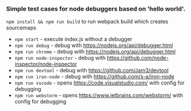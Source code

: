 ### Simple test cases for node debuggers based on 'hello world'.

`npm install && npm run build` to run webpack build which creates sourcemaps

- `npm start` - execute index.js without a debugger
- `npm run debug` - debug with https://nodejs.org/api/debugger.html
- `npm run chrome` - debug with https://nodejs.org/api/debugger.html
- `npm run node-inspector` - debug with https://github.com/node-inspector/node-inspector
- `npm run devtool` - debug with https://github.com/Jam3/devtool
- `npm run iron-node` - debug with https://github.com/s-a/iron-node
- `npm run vscode` - opens https://code.visualstudio.com/ with config for debugging
- `npm run webstorm` - opens https://www.jetbrains.com/webstorm/ with config for debugging
